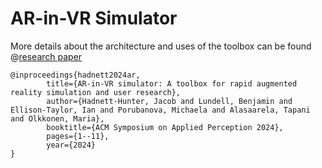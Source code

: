 # AR-in-VR Simulator

More details about the architecture and uses of the toolbox can be found @[research paper](https://dl.acm.org/doi/10.1145/3675231.3675240)

  <div class="container is-max-desktop content">
    <pre><code>@inproceedings{hadnett2024ar,
        title={AR-in-VR simulator: A toolbox for rapid augmented reality simulation and user research},
        author={Hadnett-Hunter, Jacob and Lundell, Benjamin and Ellison-Taylor, Ian and Porubanova, Michaela and Alasaarela, Tapani and Olkkonen, Maria},
        booktitle={ACM Symposium on Applied Perception 2024},
        pages={1--11},
        year={2024}
}</code></pre>
  </div>
